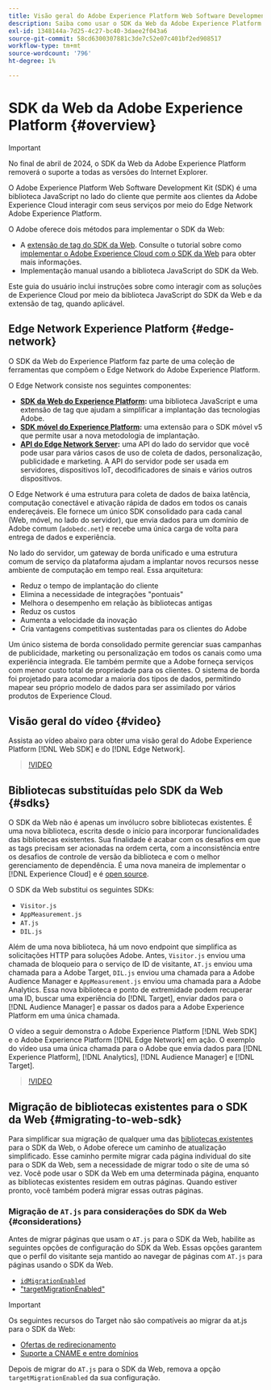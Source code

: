```yaml
---
title: Visão geral do Adobe Experience Platform Web Software Development Kit (SDK)
description: Saiba como usar o SDK da Web da Adobe Experience Platform para integrar recursos da plataforma ao seu site.
exl-id: 1348144a-7d25-4c27-bc40-3daee2f043a6
source-git-commit: 58cd6300307881c3de7c52e07c401bf2ed908517
workflow-type: tm+mt
source-wordcount: '796'
ht-degree: 1%

---
```



# SDK da Web da Adobe Experience Platform {#overview}

>[!IMPORTANT]
>
>No final de abril de 2024, o SDK da Web da Adobe Experience Platform removerá o suporte a todas as versões do Internet Explorer.

O Adobe Experience Platform Web Software Development Kit (SDK) é uma biblioteca JavaScript no lado do cliente que permite aos clientes da Adobe Experience Cloud interagir com seus serviços por meio do Edge Network Adobe Experience Platform.

O Adobe oferece dois métodos para implementar o SDK da Web:

* A [extensão de tag do SDK da Web](../tags/extensions/client/web-sdk/web-sdk-extension-configuration.md). Consulte o tutorial sobre como [implementar o Adobe Experience Cloud com o SDK da Web](https://experienceleague.adobe.com/docs/platform-learn/implement-web-sdk/overview.html?lang=pt-BR) para obter mais informações.
* Implementação manual usando a biblioteca JavaScript do SDK da Web.

Este guia do usuário inclui instruções sobre como interagir com as soluções de Experience Cloud por meio da biblioteca JavaScript do SDK da Web e da extensão de tag, quando aplicável.

## Edge Network Experience Platform {#edge-network}

O SDK da Web do Experience Platform faz parte de uma coleção de ferramentas que compõem o Edge Network do Adobe Experience Platform.

O Edge Network consiste nos seguintes componentes:

* **[SDK da Web do Experience Platform](#overview):** uma biblioteca JavaScript e uma extensão de tag que ajudam a simplificar a implantação das tecnologias Adobe.
* **[SDK móvel do Experience Platform](https://developer.adobe.com/client-sdks/home/):** uma extensão para o SDK móvel v5 que permite usar a nova metodologia de implantação.
* **[API do Edge Network Server](../server-api/overview.md):** uma API do lado do servidor que você pode usar para vários casos de uso de coleta de dados, personalização, publicidade e marketing. A API do servidor pode ser usada em servidores, dispositivos IoT, decodificadores de sinais e vários outros dispositivos.

O Edge Network é uma estrutura para coleta de dados de baixa latência, computação conectável e ativação rápida de dados em todos os canais endereçáveis. Ele fornece um único SDK consolidado para cada canal (Web, móvel, no lado do servidor), que envia dados para um domínio de Adobe comum (`adobedc.net`) e recebe uma única carga de volta para entrega de dados e experiência.

No lado do servidor, um gateway de borda unificado e uma estrutura comum de serviço da plataforma ajudam a implantar novos recursos nesse ambiente de computação em tempo real. Essa arquitetura:

* Reduz o tempo de implantação do cliente
* Elimina a necessidade de integrações &quot;pontuais&quot;
* Melhora o desempenho em relação às bibliotecas antigas
* Reduz os custos
* Aumenta a velocidade da inovação
* Cria vantagens competitivas sustentadas para os clientes do Adobe

Um único sistema de borda consolidado permite gerenciar suas campanhas de publicidade, marketing ou personalização em todos os canais como uma experiência integrada. Ele também permite que a Adobe forneça serviços com menor custo total de propriedade para os clientes. O sistema de borda foi projetado para acomodar a maioria dos tipos de dados, permitindo mapear seu próprio modelo de dados para ser assimilado por vários produtos de Experience Cloud.

## Visão geral do vídeo {#video}

Assista ao vídeo abaixo para obter uma visão geral do Adobe Experience Platform [!DNL Web SDK] e do [!DNL Edge Network].

>[!VIDEO](https://video.tv.adobe.com/v/34141?quality=12&learn=on)

## Bibliotecas substituídas pelo SDK da Web {#sdks}

O SDK da Web não é apenas um invólucro sobre bibliotecas existentes. É uma nova biblioteca, escrita desde o início para incorporar funcionalidades das bibliotecas existentes. Sua finalidade é acabar com os desafios em que as tags precisam ser acionadas na ordem certa, com a inconsistência entre os desafios de controle de versão da biblioteca e com o melhor gerenciamento de dependência. É uma nova maneira de implementar o [!DNL Experience Cloud] e é [open source](https://github.com/adobe/alloy).

O SDK da Web substitui os seguintes SDKs:

* `Visitor.js`
* `AppMeasurement.js`
* `AT.js`
* `DIL.js`

Além de uma nova biblioteca, há um novo endpoint que simplifica as solicitações HTTP para soluções Adobe. Antes, `Visitor.js` enviou uma chamada de bloqueio para o serviço de ID de visitante, `AT.js` enviou uma chamada para a Adobe Target, `DIL.js` enviou uma chamada para a Adobe Audience Manager e `AppMeasurement.js` enviou uma chamada para a Adobe Analytics. Essa nova biblioteca e ponto de extremidade podem recuperar uma ID, buscar uma experiência do [!DNL Target], enviar dados para o [!DNL Audience Manager] e passar os dados para a Adobe Experience Platform em uma única chamada.

O vídeo a seguir demonstra o Adobe Experience Platform [!DNL Web SDK] e o Adobe Experience Platform [!DNL Edge Network] em ação. O exemplo do vídeo usa uma única chamada para o Adobe que envia dados para [!DNL Experience Platform], [!DNL Analytics], [!DNL Audience Manager] e [!DNL Target].

>[!VIDEO](https://video.tv.adobe.com/v/34148)

## Migração de bibliotecas existentes para o SDK da Web {#migrating-to-web-sdk}

Para simplificar sua migração de qualquer uma das [bibliotecas existentes](#sdks) para o SDK da Web, o Adobe oferece um caminho de atualização simplificado. Esse caminho permite migrar cada página individual do site para o SDK da Web, sem a necessidade de migrar todo o site de uma só vez. Você pode usar o SDK da Web em uma determinada página, enquanto as bibliotecas existentes residem em outras páginas. Quando estiver pronto, você também poderá migrar essas outras páginas.

### Migração de `AT.js` para considerações do SDK da Web {#considerations}

Antes de migrar páginas que usam o `AT.js` para o SDK da Web, habilite as seguintes opções de configuração do SDK da Web. Essas opções garantem que o perfil do visitante seja mantido ao navegar de páginas com `AT.js` para páginas usando o SDK da Web.

* [`idMigrationEnabled`](/help/web-sdk/commands/configure/idmigrationenabled.md)
* [&quot;targetMigrationEnabled&quot;](/help/web-sdk/commands/configure/targetmigrationenabled.md)


>[!IMPORTANT]
>
>Os seguintes recursos do Target não são compatíveis ao migrar da at.js para o SDK da Web:
>
>* [Ofertas de redirecionamento](https://experienceleague.adobe.com/docs/target/using/experiences/offers/offer-redirect.html?lang=pt-BR)
>* [Suporte a CNAME e entre domínios](https://experienceleague.adobe.com/docs/target-dev/developer/client-side/at-js-implementation/atjs-cookies.html)

Depois de migrar do `AT.js` para o SDK da Web, remova a opção `targetMigrationEnabled` da sua configuração.

